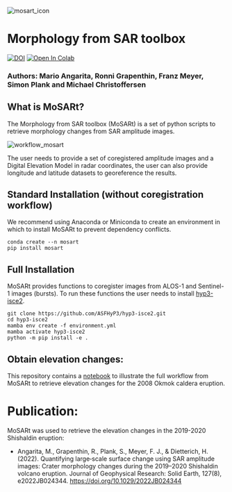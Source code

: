 ![mosart_icon](https://github.com/user-attachments/assets/8512c53c-c44a-4c91-9c96-89885f806100)

# Morphology from SAR toolbox
[![DOI](https://zenodo.org/badge/DOI/10.5281/zenodo.6784982.svg)](https://doi.org/10.5281/zenodo.6784982)
<a target="_blank" href="https://colab.research.google.com/github/mfangaritav/MOSART/blob/main/Process_ALOS.ipynb">
  <img src="https://colab.research.google.com/assets/colab-badge.svg" alt="Open In Colab"/>
</a>

### Authors: Mario Angarita, Ronni Grapenthin, Franz Meyer, Simon Plank and Michael Christoffersen

## What is MoSARt?

The Morphology from SAR toolbox (MoSARt) is a set of python scripts to retrieve morphology changes from SAR amplitude images.

![workflow_mosart](https://github.com/user-attachments/assets/4e99432b-1770-4896-9ffc-31def03f0aed)

The user needs to provide a set of coregistered amplitude images and a Digital Elevation Model in radar coordinates,
the user can also provide longitude and latitude datasets to georeference the results.

## Standard Installation (without coregistration workflow)

We recommend using Anaconda or Miniconda to create an environment in which to install MoSARt to prevent dependency conflicts.

```console
conda create --n mosart
pip install mosart
```

## Full Installation

MoSARt provides functions to coregister images from ALOS-1 and Sentinel-1 images (bursts). To run these functions the user needs
to install [hyp3-isce2](https://github.com/ASFHyP3/hyp3-isce2).

```console
git clone https://github.com/ASFHyP3/hyp3-isce2.git
cd hyp3-isce2
mamba env create -f environment.yml
mamba activate hyp3-isce2
python -m pip install -e .
```

## Obtain elevation changes:

This repository contains a [notebook](Process_ALOS.ipynb) to illustrate the full workflow from MoSARt to retrieve elevation changes for the 2008 Okmok caldera eruption.

# Publication:

MoSARt was used to retrieve the elevation changes in the 2019-2020 Shishaldin eruption:

- Angarita, M., Grapenthin, R., Plank, S., Meyer, F. J., & Dietterich, H. (2022). Quantifying large‐scale surface change using SAR amplitude images: Crater morphology changes during the 2019–2020 Shishaldin volcano eruption. Journal of Geophysical Research: Solid Earth, 127(8), e2022JB024344. https://doi.org/10.1029/2022JB024344
